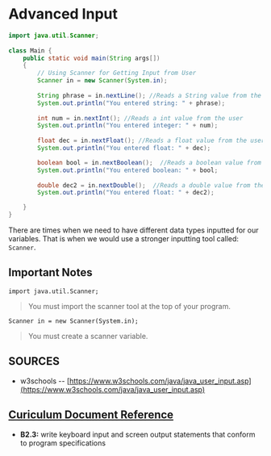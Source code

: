 # Advanced Input

```java
import java.util.Scanner;
 
class Main {
    public static void main(String args[])
    {
        // Using Scanner for Getting Input from User
        Scanner in = new Scanner(System.in);
 
        String phrase = in.nextLine(); //Reads a String value from the user
        System.out.println("You entered string: " + phrase);
 
        int num = in.nextInt(); //Reads a int value from the user
        System.out.println("You entered integer: " + num);
 
        float dec = in.nextFloat(); //Reads a float value from the user
        System.out.println("You entered float: " + dec);

        boolean bool = in.nextBoolean();  //Reads a boolean value from the user
        System.out.println("You entered boolean: " + bool;
        
        double dec2 = in.nextDouble();	//Reads a double value from the user
        System.out.println("You entered float: " + dec2);

    }
}
```

There are times when we need to have different data types inputted for our variables. That is when we would use a stronger inputting tool called: ```Scanner```.

## Important Notes

```import java.util.Scanner;```

> You must import the scanner tool at the top of your program.

```Scanner in = new Scanner(System.in);```

> You must create a scanner variable.

## SOURCES
- w3schools -- [https://www.w3schools.com/java/java_user_input.asp](https://www.w3schools.com/java/java_user_input.asp)

## [Curiculum Document Reference](https://www.edu.gov.on.ca/eng/curriculum/secondary/computer10to12_2008.pdf)
- __B2.3:__ write keyboard input and screen output statements that conform to program specifications